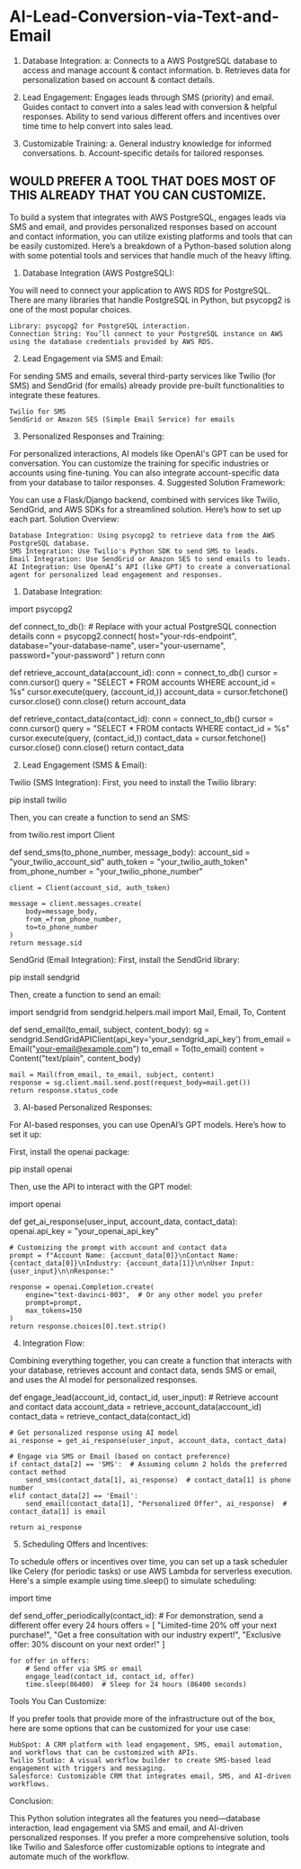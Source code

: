 # AI-Lead-Conversion-via-Text-and-Email

1. Database Integration:
a: Connects to a AWS PostgreSQL database to access and manage account & contact information.
b. Retrieves data for personalization based on account & contact details.

2. Lead Engagement:
Engages leads through SMS (priority) and email.
Guides contact to convert into a sales lead with conversion & helpful responses.
Ability to send various different offers and incentives over time time to help convert into sales lead.

3. Customizable Training:
a. General industry knowledge for informed conversations.
b. Account-specific details for tailored responses.


WOULD PREFER A TOOL THAT DOES MOST OF THIS ALREADY THAT YOU CAN CUSTOMIZE.
-----------------------
To build a system that integrates with AWS PostgreSQL, engages leads via SMS and email, and provides personalized responses based on account and contact information, you can utilize existing platforms and tools that can be easily customized. Here’s a breakdown of a Python-based solution along with some potential tools and services that handle much of the heavy lifting.
1. Database Integration (AWS PostgreSQL):

You will need to connect your application to AWS RDS for PostgreSQL. There are many libraries that handle PostgreSQL in Python, but psycopg2 is one of the most popular choices.

    Library: psycopg2 for PostgreSQL interaction.
    Connection String: You’ll connect to your PostgreSQL instance on AWS using the database credentials provided by AWS RDS.

2. Lead Engagement via SMS and Email:

For sending SMS and emails, several third-party services like Twilio (for SMS) and SendGrid (for emails) already provide pre-built functionalities to integrate these features.

    Twilio for SMS
    SendGrid or Amazon SES (Simple Email Service) for emails

3. Personalized Responses and Training:

For personalized interactions, AI models like OpenAI's GPT can be used for conversation. You can customize the training for specific industries or accounts using fine-tuning. You can also integrate account-specific data from your database to tailor responses.
4. Suggested Solution Framework:

You can use a Flask/Django backend, combined with services like Twilio, SendGrid, and AWS SDKs for a streamlined solution. Here’s how to set up each part.
Solution Overview:

    Database Integration: Using psycopg2 to retrieve data from the AWS PostgreSQL database.
    SMS Integration: Use Twilio's Python SDK to send SMS to leads.
    Email Integration: Use SendGrid or Amazon SES to send emails to leads.
    AI Integration: Use OpenAI’s API (like GPT) to create a conversational agent for personalized lead engagement and responses.

1. Database Integration:

import psycopg2

def connect_to_db():
    # Replace with your actual PostgreSQL connection details
    conn = psycopg2.connect(
        host="your-rds-endpoint",
        database="your-database-name",
        user="your-username",
        password="your-password"
    )
    return conn

def retrieve_account_data(account_id):
    conn = connect_to_db()
    cursor = conn.cursor()
    query = "SELECT * FROM accounts WHERE account_id = %s"
    cursor.execute(query, (account_id,))
    account_data = cursor.fetchone()
    cursor.close()
    conn.close()
    return account_data

def retrieve_contact_data(contact_id):
    conn = connect_to_db()
    cursor = conn.cursor()
    query = "SELECT * FROM contacts WHERE contact_id = %s"
    cursor.execute(query, (contact_id,))
    contact_data = cursor.fetchone()
    cursor.close()
    conn.close()
    return contact_data

2. Lead Engagement (SMS & Email):

Twilio (SMS Integration): First, you need to install the Twilio library:

pip install twilio

Then, you can create a function to send an SMS:

from twilio.rest import Client

def send_sms(to_phone_number, message_body):
    account_sid = "your_twilio_account_sid"
    auth_token = "your_twilio_auth_token"
    from_phone_number = "your_twilio_phone_number"
    
    client = Client(account_sid, auth_token)
    
    message = client.messages.create(
        body=message_body,
        from_=from_phone_number,
        to=to_phone_number
    )
    return message.sid

SendGrid (Email Integration): First, install the SendGrid library:

pip install sendgrid

Then, create a function to send an email:

import sendgrid
from sendgrid.helpers.mail import Mail, Email, To, Content

def send_email(to_email, subject, content_body):
    sg = sendgrid.SendGridAPIClient(api_key='your_sendgrid_api_key')
    from_email = Email("your-email@example.com")
    to_email = To(to_email)
    content = Content("text/plain", content_body)
    
    mail = Mail(from_email, to_email, subject, content)
    response = sg.client.mail.send.post(request_body=mail.get())
    return response.status_code

3. AI-based Personalized Responses:

For AI-based responses, you can use OpenAI’s GPT models. Here’s how to set it up:

First, install the openai package:

pip install openai

Then, use the API to interact with the GPT model:

import openai

def get_ai_response(user_input, account_data, contact_data):
    openai.api_key = "your_openai_api_key"
    
    # Customizing the prompt with account and contact data
    prompt = f"Account Name: {account_data[0]}\nContact Name: {contact_data[0]}\nIndustry: {account_data[1]}\n\nUser Input: {user_input}\n\nResponse:"
    
    response = openai.Completion.create(
        engine="text-davinci-003",  # Or any other model you prefer
        prompt=prompt,
        max_tokens=150
    )
    return response.choices[0].text.strip()

4. Integration Flow:

Combining everything together, you can create a function that interacts with your database, retrieves account and contact data, sends SMS or email, and uses the AI model for personalized responses.

def engage_lead(account_id, contact_id, user_input):
    # Retrieve account and contact data
    account_data = retrieve_account_data(account_id)
    contact_data = retrieve_contact_data(contact_id)
    
    # Get personalized response using AI model
    ai_response = get_ai_response(user_input, account_data, contact_data)
    
    # Engage via SMS or Email (based on contact preference)
    if contact_data[2] == 'SMS':  # Assuming column 2 holds the preferred contact method
        send_sms(contact_data[1], ai_response)  # contact_data[1] is phone number
    elif contact_data[2] == 'Email':
        send_email(contact_data[1], "Personalized Offer", ai_response)  # contact_data[1] is email

    return ai_response

5. Scheduling Offers and Incentives:

To schedule offers or incentives over time, you can set up a task scheduler like Celery (for periodic tasks) or use AWS Lambda for serverless execution. Here's a simple example using time.sleep() to simulate scheduling:

import time

def send_offer_periodically(contact_id):
    # For demonstration, send a different offer every 24 hours
    offers = [
        "Limited-time 20% off your next purchase!",
        "Get a free consultation with our industry expert!",
        "Exclusive offer: 30% discount on your next order!"
    ]
    
    for offer in offers:
        # Send offer via SMS or email
        engage_lead(contact_id, contact_id, offer)
        time.sleep(86400)  # Sleep for 24 hours (86400 seconds)

Tools You Can Customize:

If you prefer tools that provide more of the infrastructure out of the box, here are some options that can be customized for your use case:

    HubSpot: A CRM platform with lead engagement, SMS, email automation, and workflows that can be customized with APIs.
    Twilio Studio: A visual workflow builder to create SMS-based lead engagement with triggers and messaging.
    Salesforce: Customizable CRM that integrates email, SMS, and AI-driven workflows.

Conclusion:

This Python solution integrates all the features you need—database interaction, lead engagement via SMS and email, and AI-driven personalized responses. If you prefer a more comprehensive solution, tools like Twilio and Salesforce offer customizable options to integrate and automate much of the workflow.
